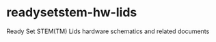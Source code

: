 readysetstem-hw-lids
===========================

Ready Set STEM(TM) Lids hardware schematics and related documents

